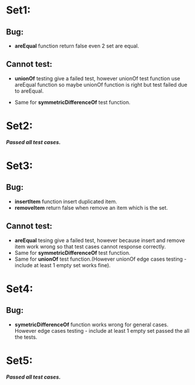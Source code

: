 # Set1: 
## Bug: 
+ **areEqual** function return false even 2 set are equal.
## Cannot test:
+ **unionOf** testing give a failed test, however unionOf test function use areEqual function so maybe unionOf function is right but test failed due to areEqual.

+ Same for **symmetricDifferenceOf** test function.

# Set2:
***Passed all test cases.***

# Set3:
## Bug:
+ **insertItem** function insert duplicated item.
+ **removeItem** return false when remove an item which is the set.
## Cannot test:
+ **areEqual** tesing give a failed test, however because insert and remove item work wrong so that test cases cannot response correctly.
+ Same for **symmetricDifferenceOf** test function.
+ Same for **unionOf** test function.(However unionOf edge cases testing - include at least 1 empty set works fine).

# Set4:
## Bug:
+ **symetricDifferenceOf** function works wrong for general cases. However edge cases testing - include at least 1 empty set passed the all the tests.

# Set5:
***Passed all test cases.***
